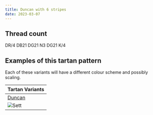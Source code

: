 ```yaml
---
title: Duncan with 6 stripes
date: 2023-03-07
---
```



## Thread count
DR/4 DB21 DG21 N3 DG21 K/4

## Examples of this tartan pattern
Each of these variants will have a different colour scheme and possibly scaling.

| Tartan Variants |
|---------|
| [Duncan](/variants/dr/4/db21/dg21/n3/dg21/k/4-db000052-dg11450d-draa0000-k000000-naaaaaa/)|
|![Sett](/variants/dr/4/db21/dg21/n3/dg21/k/4-db000052-dg11450d-draa0000-k000000-naaaaaa/sett.png)|
